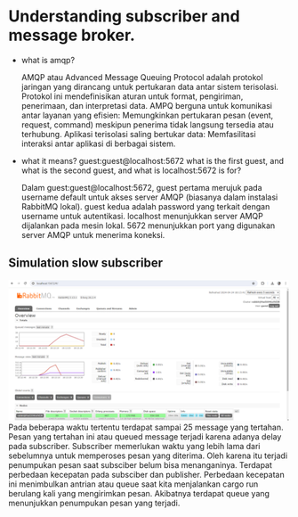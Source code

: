 # Understanding subscriber and message broker.

- what is amqp? </p>
AMQP atau Advanced Message Queuing Protocol adalah protokol jaringan yang dirancang untuk pertukaran data antar sistem terisolasi. Protokol ini mendefinisikan aturan untuk format, pengiriman, penerimaan, dan interpretasi data.
AMPQ berguna untuk komunikasi antar layanan yang efisien: Memungkinkan pertukaran pesan (event, request, command) meskipun penerima tidak langsung tersedia atau terhubung.
Aplikasi terisolasi saling bertukar data: Memfasilitasi interaksi antar aplikasi di berbagai sistem.

- what it means? guest:guest@localhost:5672 what is the first guest, and what is
the second guest, and what is localhost:5672 is for? </p>
Dalam guest:guest@localhost:5672, guest pertama merujuk pada username default untuk akses server AMQP (biasanya dalam instalasi RabbitMQ lokal).
guest kedua adalah password yang terkait dengan username untuk autentikasi.
localhost menunjukkan server AMQP dijalankan pada mesin lokal.
5672 menunjukkan port yang digunakan server AMQP untuk menerima koneksi.

## Simulation slow subscriber
![alt text](image_queue.png)
Pada beberapa waktu tertentu terdapat sampai 25 message yang tertahan. Pesan yang tertahan ini atau queued message terjadi karena adanya delay pada subscriber. Subscriber memerlukan waktu yang lebih lama dari sebelumnya untuk memperoses pesan yang diterima. Oleh karena itu terjadi penumpukan pesan saat subsciber belum bisa menanganinya. Terdapat perbedaan kecepatan pada subsciber dan publisher. Perbedaan kecepatan ini menimbulkan antrian atau queue saat kita menjalankan cargo run berulang kali yang mengirimkan pesan. Akibatnya terdapat queue yang menunjukkan penumpukan pesan yang terjadi.